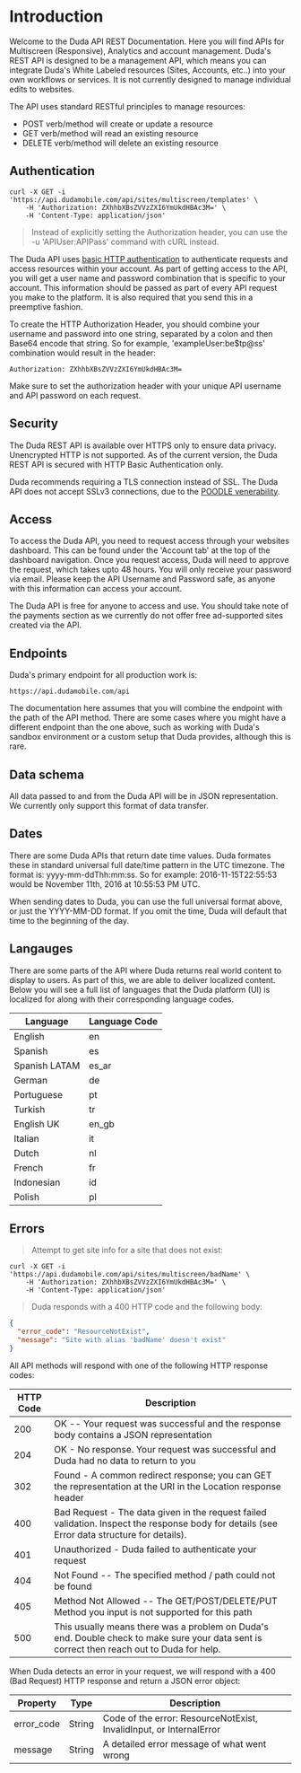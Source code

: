 # Introduction

Welcome to the Duda API REST Documentation. Here you will find APIs for Multiscreen (Responsive), Analytics and account management. Duda's REST API is designed to be a management API, which means you can integrate Duda's White Labeled resources (Sites, Accounts, etc..) into your own workflows or services. It is not currently designed to manage individual edits to websites.

The API uses standard RESTful principles to manage resources:

* POST verb/method will create or update a resource
* GET verb/method will read an existing resource
* DELETE verb/method will delete an existing resource

## Authentication

```shell
curl -X GET -i 'https://api.dudamobile.com/api/sites/multiscreen/templates' \
	-H 'Authorization: ZXhhbXBsZVVzZXI6YmUkdHBAc3M=' \ 
	-H 'Content-Type: application/json'
```
> Instead of explicitly setting the Authorization header, you can use the -u 'APIUser:APIPass' command with cURL instead.

The Duda API uses <a href="https://en.wikipedia.org/wiki/Basic_access_authentication" target="_blank">basic HTTP authentication</a> to authenticate requests and access resources within your account. As part of getting access to the API, you will get a user name and password combination that is specific to your account. This information should be passed as part of every API request you make to the platform. It is also required that you send this in a preemptive fashion. 

To create the HTTP Authorization Header, you should combine your username and password into one string, separated by a colon and then Base64 encode that string. So for example, 'exampleUser:be$tp@ss' combination would result in the header:

`Authorization: ZXhhbXBsZVVzZXI6YmUkdHBAc3M=`

<aside class="notice">
Make sure to set the authorization header with your unique API username and API password on each request.
</aside>

## Security 

The Duda REST API is available over HTTPS only to ensure data privacy. Unencrypted HTTP is not supported. As of the current version, the Duda REST API is secured with HTTP Basic Authentication only.

Duda recommends requiring a TLS connection instead of SSL. The Duda API does not accept SSLv3 connections, due to the [POODLE venerability](http://en.wikipedia.org/wiki/POODLE).  

## Access

To access the Duda API, you need to request access through your websites dashboard. This can be found under the 'Account tab' at the top of the dashboard navigation. Once you request access, Duda will need to approve the request, which takes upto 48 hours. You will only receive your password via email. Please keep the API Username and Password safe, as anyone with this information can access your account. 

The Duda API is free for anyone to access and use. You should take note of the payments section as we currently do not offer free ad-supported sites created via the API.

## Endpoints

Duda's primary endpoint for all production work is: 

`https://api.dudamobile.com/api`

The documentation here assumes that you will combine the endpoint with the path of the API method. There are some cases where you might have a different endpoint than the one above, such as working with Duda's sandbox environment or a custom setup that Duda provides, although this is rare. 

## Data schema

All data passed to and from the Duda API will be in JSON representation. We currently only support this format of data transfer.

## Dates

There are some Duda APIs that return date time values. Duda formates these in standard universal full date/time pattern in the UTC timezone. The format is: yyyy-mm-ddThh:mm:ss. So for example: 2016-11-15T22:55:53 would be November 11th, 2016 at 10:55:53 PM UTC.

When sending dates to Duda, you can use the full universal format above, or just the YYYY-MM-DD format. If you omit the time, Duda will default that time to the beginning of the day. 

## Langauges

There are some parts of the API where Duda returns real world content to display to users. As part of this, we are able to deliver localized content. Below you will see a full list of languages that the Duda platform (UI) is localized for along with their corresponding language codes. 


Language | Language Code
--------- | -------
English | en
Spanish | es
Spanish LATAM | es_ar 
German | de
Portuguese | pt
Turkish | tr
English UK | en_gb
Italian | it
Dutch | nl
French | fr
Indonesian | id
Polish | pl

## Errors

> Attempt to get site info for a site that does not exist:

```shell
curl -X GET -i 'https://api.dudamobile.com/api/sites/multiscreen/badName' \
    -H 'Authorization: ZXhhbXBsZVVzZXI6YmUkdHBAc3M=' \ 
    -H 'Content-Type: application/json'
```
> Duda responds with a 400 HTTP code and the following body:

```json
{
  "error_code": "ResourceNotExist",
  "message": "Site with alias 'badName' doesn't exist"
}
```

All API methods will respond with one of the following HTTP response codes:


HTTP Code | Description
---------- | -------
200 | OK -- Your request was successful and the response body contains a JSON representation
204 | OK - No response. Your request was successful and Duda had no data to return to you
302 | Found - A common redirect response; you can GET the representation at the URI in the Location response header
400 | Bad Request - The data given in the request failed validation. Inspect the response body for details (see Error data structure for details).
401 | Unauthorized - Duda failed to authenticate your request
404 | Not Found -- The specified method / path could not be found
405 | Method Not Allowed -- The GET/POST/DELETE/PUT Method you input is not supported for this path
500 | This usually means there was a problem on Duda's end. Double check to make sure your data sent is correct then reach out to Duda for help.

When Duda detects an error in your request, we will respond with a 400 (Bad Request) HTTP response and return a JSON error object:

Property | Type | Description
---------- | ---------- | ----------
error_code | String | Code of the error: ResourceNotExist, InvalidInput, or InternalError
message | String | A detailed error message of what went wrong